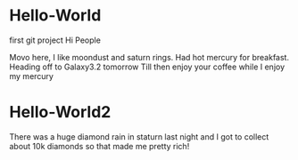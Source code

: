 # Hello-World
first git project
Hi People

Movo here, I like moondust and saturn rings. Had hot mercury for breakfast.
Heading off to Galaxy3.2 tomorrow
Till then enjoy your coffee while I enjoy my mercury


# Hello-World2
There was a huge diamond rain in staturn last night and I got to collect about 10k diamonds so that made me pretty rich!
